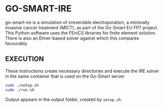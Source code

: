 GO-SMART-IRE
============

go-smart-ire is a simulation of irreversible electroporation, a minimally invasive cancer treatment (MICT), as part of the Go-Smart EU FP7 project. This Python software uses the FEniCS libraries for finite element solution. There is also an Elmer-based solver against which this compares favourably.

EXECUTION
---------

These instructions create necessary directories and execute the IRE solver in the same container that is used on the Go-Smart server.

```bash
sudo ./setup.sh
sudo ./run.sh
```

Output appears in the output folder, created by `setup.sh`.
